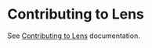 # Contributing to Lens

See [Contributing to Lens](https://docs.k8slens.dev/contributing/contribute-to-lens/) documentation.

